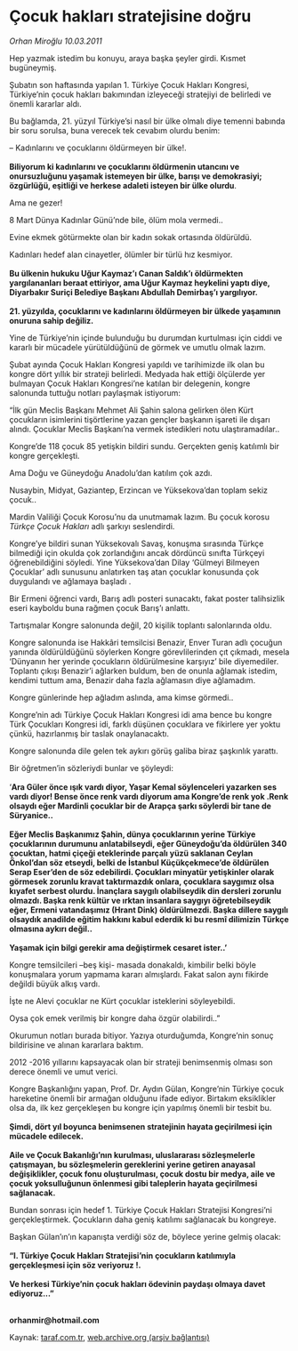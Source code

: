 # Çocuk hakları stratejisine doğru

*Orhan Miroğlu 10.03.2011*

<div class="yazi"><p>Hep yazmak istedim bu konuyu, araya başka şeyler girdi. Kısmet bugüneymiş.</p>
<p>Şubatın son haftasında yapılan 1. Türkiye Çocuk Hakları Kongresi, Türkiye’nin çocuk hakları bakımından izleyeceği stratejiyi de belirledi ve önemli kararlar aldı. </p>
<p>Bu bağlamda, 21. yüzyıl Türkiye’si nasıl bir ülke olmalı diye temenni babında bir soru sorulsa, buna verecek tek cevabım olurdu benim:</p>
<p>– Kadınlarını ve çocuklarını öldürmeyen bir ülke!.<br/><br/><b>Biliyorum ki kadınlarını ve çocuklarını öldürmenin utancını ve onursuzluğunu yaşamak istemeyen bir ülke, barışı ve demokrasiyi; özgürlüğü, eşitliği ve herkese adaleti isteyen bir ülke olurdu</b>.</p>
<p>Ama ne gezer!</p>
<p>8 Mart Dünya Kadınlar Günü’nde bile, ölüm mola vermedi..</p>
<p>Evine ekmek götürmekte olan bir kadın sokak ortasında öldürüldü.</p>
<p>Kadınları hedef alan cinayetler, ölümler bir türlü hız kesmiyor.<br/><br/><b>Bu ülkenin hukuku Uğur Kaymaz’ı Canan Saldık’ı öldürmekten yargılananları beraat ettiriyor, ama Uğur Kaymaz heykelini yaptı diye, Diyarbakır Suriçi Belediye Başkanı Abdullah Demirbaş’ı yargılıyor.<br/><br/></b><b>21. yüzyılda, çocuklarını ve kadınlarını öldürmeyen bir ülkede yaşamının onuruna sahip değiliz. </b></p>
<p>Yine de Türkiye’nin içinde bulunduğu bu durumdan kurtulması için ciddi ve kararlı bir mücadele yürütüldüğünü de görmek ve umutlu olmak lazım.</p>
<p>Şubat ayında Çocuk Hakları Kongresi yapıldı ve tarihimizde ilk olan bu kongre dört yıllık bir strateji belirledi. Medyada hak ettiği ölçülerde yer bulmayan Çocuk Hakları Kongresi’ne katılan bir delegenin, kongre salonunda tuttuğu notları paylaşmak istiyorum:</p>
<p>“İlk gün Meclis Başkanı Mehmet Ali Şahin salona gelirken ölen Kürt çocukların isimlerini tişörtlerine yazan gençler başkanın işareti ile dışarı alındı. Çocuklar Meclis Başkanı’na vermek istedikleri notu ulaştıramadılar..</p>
<p>Kongre’de 118 çocuk 85 yetişkin bildiri sundu. Gerçekten geniş katılımlı bir kongre gerçekleşti. </p>
<p>Ama Doğu ve Güneydoğu Anadolu’dan katılım çok azdı. </p>
<p>Nusaybin, Midyat, Gaziantep, Erzincan ve Yüksekova’dan toplam sekiz çocuk.. </p>
<p>Mardin Valiliği Çocuk Korosu’nu da unutmamak lazım. Bu çocuk korosu <i>Türkçe Çocuk Hakları</i> adlı şarkıyı seslendirdi.</p>
<p>Kongre’ye bildiri sunan Yüksekovalı Savaş, konuşma sırasında Türkçe bilmediği için okulda çok zorlandığını ancak dördüncü sınıfta Türkçeyi öğrenebildiğini söyledi. Yine Yüksekova’dan Dilay ‘Gülmeyi Bilmeyen Çocuklar’ adlı sunusunu anlatırken taş atan çocuklar konusunda çok duygulandı ve ağlamaya başladı .</p>
<p>Bir Ermeni öğrenci vardı, Barış adlı posteri sunacaktı, fakat poster talihsizlik eseri kayboldu buna rağmen çocuk Barış’ı anlattı. </p>
<p>Tartışmalar Kongre salonunda değil, 20 kişilik toplantı salonlarında oldu.</p>
<p>Kongre salonunda ise Hakkâri temsilcisi Benazir, Enver Turan adlı çocuğun yanında öldürüldüğünü söylerken Kongre görevlilerinden çıt çıkmadı, mesela ‘Dünyanın her yerinde çocukların öldürülmesine karşıyız’ bile diyemediler. Toplantı çıkışı Benazir’i ağlarken buldum, ben de onunla ağlamak istedim, kendimi tuttum ama, Benazir daha fazla ağlamasın diye ağlamadım.</p>
<p>Kongre günlerinde hep ağladım aslında, ama kimse görmedi..</p>
<p>Kongre’nin adı Türkiye Çocuk Hakları Kongresi idi ama bence bu kongre Türk Çocukları Kongresi idi, farklı düşünen çocuklara ve fikirlere yer yoktu çünkü, hazırlanmış bir taslak onaylanacaktı.</p>
<p>Kongre salonunda dile gelen tek aykırı görüş galiba biraz şaşkınlık yarattı. </p>
<p>Bir öğretmen’in sözleriydi bunlar ve şöyleydi:<br/><br/>‘<b>Ara Güler önce ışık vardı diyor, Yaşar Kemal söylenceleri yazarken ses vardı diyor! Bense önce renk vardı diyorum ama Kongre’de renk yok .Renk olsaydı eğer Mardinli çocuklar bir de Arapça şarkı söylerdi bir tane de Süryanice..<br/><br/></b><b>Eğer Meclis Başkanımız Şahin, dünya çocuklarının yerine Türkiye çocuklarının durumunu anlatabilseydi, eğer Güneydoğu’da öldürülen 340 çocuktan, hatmi çiçeği eteklerinde parçalı yüzü saklanan Ceylan Önkol’dan söz etseydi, belki de İstanbul Küçükçekmece’de öldürülen Serap Eser’den de söz edebilirdi. Çocukları minyatür yetişkinler olarak görmesek zorunlu kravat taktırmazdık onlara, çocuklara saygımız olsa kıyafet serbest olurdu. İnançlara saygılı olabilseydik din dersleri zorunlu olmazdı. Başka renk kültür ve ırktan insanlara saygıyı öğretebilseydik eğer, Ermeni vatandaşımız (Hrant Dink) öldürülmezdi. Başka dillere saygılı olsaydık anadilde eğitim hakkını kabul ederdik ki bu resmî dilimizin Türkçe olmasına aykırı değil..<br/><br/></b><b>Yaşamak için bilgi gerekir ama değiştirmek cesaret ister..’</b></p>
<p>Kongre temsilcileri –beş kişi- masada donakaldı, kimbilir belki böyle konuşmalara yorum yapmama kararı almışlardı. Fakat salon aynı fikirde değildi büyük alkış vardı.</p>
<p>İşte ne Alevi çocuklar ne Kürt çocuklar isteklerini söyleyebildi.</p>
<p>Oysa çok emek verilmiş bir kongre daha özgür olabilirdi..”</p>
<p>Okurumun notları burada bitiyor. Yazıya oturduğumda, Kongre’nin sonuç bildirisine ve alınan kararlara baktım. </p>
<p>2012 -2016 yıllarını kapsayacak olan bir strateji benimsenmiş olması son derece önemli ve umut verici. </p>
<p>Kongre Başkanlığını yapan, Prof. Dr. Aydın Gülan, Kongre’nin Türkiye çocuk hareketine önemli bir armağan olduğunu ifade ediyor. Birtakım eksiklikler olsa da, ilk kez gerçekleşen bu kongre için yapılmış önemli bir tesbit bu. <br/><br/><b>Şimdi, dört yıl boyunca benimsenen stratejinin hayata geçirilmesi için mücadele edilecek.<br/><br/></b><b>Aile ve Çocuk Bakanlığı’nın kurulması, uluslararası sözleşmelerle çatışmayan, bu sözleşmelerin gereklerini yerine getiren anayasal değişiklikler, çocuk fonu oluşturulması, çocuk dostu bir medya, aile ve çocuk yoksulluğunun önlenmesi gibi taleplerin hayata geçirilmesi sağlanacak.</b></p>
<p>Bundan sonrası için hedef 1. Türkiye Çocuk Hakları Stratejisi Kongresi’ni gerçekleştirmek. Çocukların daha geniş katılımı sağlanacak bu kongreye. </p>
<p>Başkan Gülan’ın’ın kapanışta verdiği söz de, böylece yerine gelmiş olacak:<br/><br/><b>“I. Türkiye Çocuk Hakları Stratejisi’nin çocukların katılımıyla gerçekleşmesi için söz veriyoruz !.<br/><br/></b><b>Ve herkesi Türkiye’nin çocuk hakları ödevinin paydaşı olmaya davet ediyoruz...”</b><b> </b></p>
<p><b><br/>orhanmir@hotmail.com</b></p>
</div>

Kaynak: [taraf.com.tr](http://www.taraf.com.tr/orhan-miroglu/makale-cocuk-haklari-stratejisine-dogru.htm), [web.archive.org (arşiv bağlantısı)](http://web.archive.org/web/20130721091731/http://www.taraf.com.tr/orhan-miroglu/makale-cocuk-haklari-stratejisine-dogru.htm)
